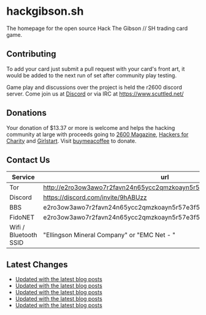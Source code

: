 # hackgibson.sh
The homepage for the open source Hack The Gibson // SH trading card game.


## Contributing

To add your card just submit a pull request with your card's front art, it would be added to the next run of set after community play testing.

Game play and discussions over the project is held the r2600 discord server. Come join us at [Discord](https://discord.com/invite/9hABUzz) or via IRC at https://www.scuttled.net/


## Donations

Your donation of $13.37 or more is welcome and helps the hacking community at large with proceeds going to [2600 Magazine](https://2600.com/), [Hackers for Charity](https://hackersforcharity.org) and [Girlstart](https://girlstart.org).  Visit [buymeacoffee](https://www.buymeacoffee.com/hackgibson.sh) to donate.


## Contact Us

Service | url
-|-
Tor | http://e2ro3ow3awo7r2favn24n65ycc2qmzkoayn5r57e3f56nvjwdcgg32ad.onion
Discord | https://discord.com/invite/9hABUzz
BBS | e2ro3ow3awo7r2favn24n65ycc2qmzkoayn5r57e3f56nvjwdcgg32ad.onion:23
FidoNET | e2ro3ow3awo7r2favn24n65ycc2qmzkoayn5r57e3f56nvjwdcgg32ad.onion:24554
Wifi / Bluetooth SSID | "Ellingson Mineral Company" or "EMC Net - <fidonet address>"

## Latest Changes
<!-- BLOG-POST-LIST:START -->
- [Updated with the latest blog posts](https://github.com/DFW2600/hackgibson.sh/commit/36d0f95d1b274e22425dc1c39493c4c1872f9fce)
- [Updated with the latest blog posts](https://github.com/DFW2600/hackgibson.sh/commit/a66f2bd7db60df0e3407b1c54c70832edf491e91)
- [Updated with the latest blog posts](https://github.com/DFW2600/hackgibson.sh/commit/9e2a9d3544bcf0c2af8ccbd002eaa50fbece4493)
- [Updated with the latest blog posts](https://github.com/DFW2600/hackgibson.sh/commit/4b7c66e1a137b80ac491f12049cc3442545eee5f)
- [Updated with the latest blog posts](https://github.com/DFW2600/hackgibson.sh/commit/fa8ee83d907639d45fcad160ddce8c0d765ff36e)
<!-- BLOG-POST-LIST:END -->
